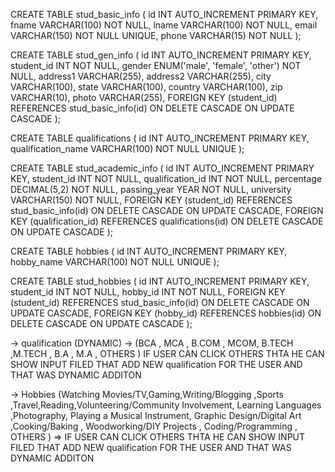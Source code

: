 <!--! fname  -->
<!--! lname  -->
<!--! email  -->
<!--! phone  -->

CREATE TABLE stud_basic_info (
    id INT AUTO_INCREMENT PRIMARY KEY,
        fname VARCHAR(100) NOT NULL,
        lname VARCHAR(100) NOT NULL,
        email VARCHAR(150) NOT NULL UNIQUE,
        phone VARCHAR(15) NOT NULL 
);

<!--! gender -->
<!--! address1 -->
<!--! address2 -->
<!--! city  -->
<!--! state -->
<!--! country -->
<!--! zip   -->
<!--! resume -->

CREATE TABLE stud_gen_info (
    id INT AUTO_INCREMENT PRIMARY KEY,
    student_id INT NOT NULL,
        gender ENUM('male', 'female', 'other') NOT NULL,
        address1 VARCHAR(255),
        address2 VARCHAR(255),
        city VARCHAR(100),
        state VARCHAR(100),
        country VARCHAR(100),
        zip VARCHAR(10),
        photo VARCHAR(255),
    FOREIGN KEY (student_id) REFERENCES stud_basic_info(id) ON DELETE CASCADE ON UPDATE CASCADE
);

<!--! qualification   -->
<!--! percentage -->
<!--! passing year -->
<!--! university -->

CREATE TABLE qualifications (
    id INT AUTO_INCREMENT PRIMARY KEY,
    qualification_name VARCHAR(100) NOT NULL UNIQUE
);

CREATE TABLE stud_academic_info (
    id INT AUTO_INCREMENT PRIMARY KEY,
    student_id INT NOT NULL,
        qualification_id INT NOT NULL,
        percentage DECIMAL(5,2) NOT NULL,
        passing_year YEAR NOT NULL,
        university VARCHAR(150) NOT NULL,
    FOREIGN KEY (student_id) REFERENCES stud_basic_info(id) ON DELETE CASCADE ON UPDATE CASCADE,
    FOREIGN KEY (qualification_id) REFERENCES qualifications(id) ON DELETE CASCADE ON UPDATE CASCADE
);


<!--! Hobbies -->

CREATE TABLE hobbies (
    id INT AUTO_INCREMENT PRIMARY KEY,
    hobby_name VARCHAR(100) NOT NULL UNIQUE
);



CREATE TABLE stud_hobbies (
    id INT AUTO_INCREMENT PRIMARY KEY,
    student_id INT NOT NULL,
    hobby_id INT NOT NULL,
    FOREIGN KEY (student_id) REFERENCES stud_basic_info(id) ON DELETE CASCADE ON UPDATE CASCADE,
    FOREIGN KEY (hobby_id) REFERENCES hobbies(id) ON DELETE CASCADE ON UPDATE CASCADE
);




-> qualification (DYNAMIC) -> (BCA , MCA , B.COM , MCOM, B.TECH ,M.TECH , B.A , M.A , OTHERS )
IF USER CAN CLICK OTHERS THTA HE CAN SHOW INPUT FILED THAT ADD NEW qualification FOR THE USER AND THAT WAS DYNAMIC ADDITON

-> Hobbies  (Watching Movies/TV,Gaming,Writing/Blogging ,Sports ,Travel,Reading,Volunteering/Community Involvement, Learning Languages ,Photography, Playing a Musical Instrument, Graphic Design/Digital Art ,Cooking/Baking , Woodworking/DIY Projects , Coding/Programming , OTHERS ) => IF USER CAN CLICK OTHERS THTA HE CAN SHOW INPUT FILED THAT ADD NEW qualification FOR THE USER AND THAT WAS DYNAMIC ADDITON 


<!--* fname  -->
<!--* lname  -->
<!--* email  -->
<!--* phone  -->
<!--* resume(photo upload) -->
<!--* gender -->
<!--* address1 -->
<!--* address2 -->
<!--* city  -->
<!--* state -->
<!--* country -->
<!--* zip   -->
<!--* qualification (DYNAMIC) -->
<!--* percentage -->
<!--* passing year -->
<!--* university -->
<!--* Hobbies (DYNAMIC) -->